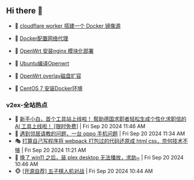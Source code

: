 ## Hi there 👋

<!--
**dkyg666/dkyg666** is a ✨ _special_ ✨ repository because its `README.md` (this file) appears on your GitHub profile.

Here are some ideas to get you started:

- 🔭 I’m currently working on ...
- 🌱 I’m currently learning ...
- 👯 I’m looking to collaborate on ...
- 🤔 I’m looking for help with ...
- 💬 Ask me about ...
- 📫 How to reach me: ...
- 😄 Pronouns: ...
- ⚡ Fun fact: ...
-->

<!-- BLOG-POST-LIST:START -->
- 🦩 [cloudflare worker 搭建一个 Docker 镜像源](http://blog.1996099.xyz/archives/cloudflare-worker-da-jian-yi-ge-docker-jing-xiang-zhan) 

- 🚦 [Docker配置网络代理](http://blog.1996099.xyz/archives/dockerpei-zhi-wang-luo-dai-li) 

- 🫶 [OpenWrt 安装nginx 模块化部署](http://blog.1996099.xyz/archives/openwrt-an-zhuang-nginx-mo-kuai-hua-bu-shu) 

- 🦄 [Ubuntu编译Openwrt](http://blog.1996099.xyz/archives/ubuntuzi-bian-yi-openwrt) 

- 🐻 [OpenWrt overlay磁盘扩容](http://blog.1996099.xyz/archives/openwrt-overlay) 

- 🤖 [CentOS 7 安装Docker环境](http://blog.1996099.xyz/archives/centos-docker) 
<!-- BLOG-POST-LIST:END -->

### v2ex-全站热点
<!-- v2ex:START -->
- 🥸 [新手小白，首个工具站上线啦！
帮助德国求职者轻松生成个性化求职信的 AI 工具上线啦！ [限时免费]](https://www.v2ex.com/t/1074475#reply2) | Fri Sep 20 2024 11:46 AM
- 🤗 [遇到邻居请教的问题，一台 oppo 手机问题](https://www.v2ex.com/t/1074473#reply4) | Fri Sep 20 2024 11:34 AM
- 🎭 [打算自己写程序将 webpack 打包过的代码还原成 html css，奈何技术不够](https://www.v2ex.com/t/1074471#reply2) | Fri Sep 20 2024 11:21 AM
- 🥷 [换了 win11 之后，装 plex desktop 无法播放，求助~](https://www.v2ex.com/t/1074465#reply1) | Fri Sep 20 2024 10:46 AM
- 🐵 [[开源自荐] 五子棋人机对战](https://www.v2ex.com/t/1074464#reply12) | Fri Sep 20 2024 10:44 AM<!-- v2ex:END -->

